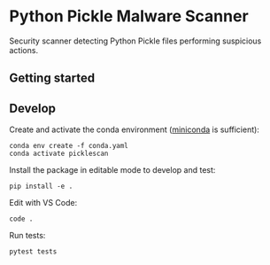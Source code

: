 # Python Pickle Malware Scanner

Security scanner detecting Python Pickle files performing suspicious actions.

## Getting started

## Develop

Create and activate the conda environment ([miniconda](https://docs.conda.io/en/latest/miniconda.html) is sufficient):
```
conda env create -f conda.yaml
conda activate picklescan
```

Install the package in editable mode to develop and test:
```
pip install -e .
```

Edit with VS Code:
```
code .
```

Run tests:
```
pytest tests
```
